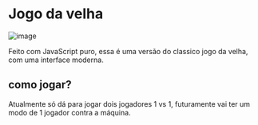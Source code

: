 # Jogo da velha
![image](https://user-images.githubusercontent.com/76446913/138788310-59720064-c0be-4124-b51c-e56b52f0286d.png)

Feito com JavaScript puro, essa é uma versão do classico jogo da velha, com uma interface moderna.
## como jogar?
Atualmente só dá para jogar dois jogadores 1 vs 1, futuramente vai ter um modo de 1 jogador contra a máquina.


